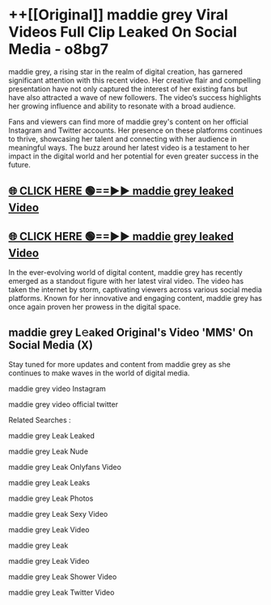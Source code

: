 # ++[[Original]] maddie grey Viral Videos Full Clip Leaked On Social Media - o8bg7<br>

maddie grey, a rising star in the realm of digital creation, has garnered significant attention with this recent video. Her creative flair and compelling presentation have not only captured the interest of her existing fans but have also attracted a wave of new followers. The video’s success highlights her growing influence and ability to resonate with a broad audience.

Fans and viewers can find more of maddie grey's content on her official Instagram and Twitter accounts. Her presence on these platforms continues to thrive, showcasing her talent and connecting with her audience in meaningful ways. The buzz around her latest video is a testament to her impact in the digital world and her potential for even greater success in the future.


## [🌐 CLICK HERE 🟢==►► maddie grey leaked Video ](https://onlyclips.site?title=maddie_grey&ref=git)

## [🌐 CLICK HERE 🟢==►► maddie grey leaked Video ](https://onlyclips.site?title=maddie_grey&ref=git)


In the ever-evolving world of digital content, maddie grey has recently emerged as a standout figure with her latest viral video. The video has taken the internet by storm, captivating viewers across various social media platforms. Known for her innovative and engaging content, maddie grey has once again proven her prowess in the digital space.



## maddie grey L𝚎aked Original's Video 'MMS' On Social Media (X)


Stay tuned for more updates and content from maddie grey as she continues to make waves in the world of digital media.

maddie grey video Instagram

maddie grey video official twitter


Related Searches :

maddie grey Leak Leaked

maddie grey Leak Nude

maddie grey Leak Onlyfans Video

maddie grey Leak Leaks

maddie grey Leak Photos

maddie grey Leak Sexy Video

maddie grey Leak Video

maddie grey Leak

maddie grey Leak Video

maddie grey Leak Shower Video

maddie grey Leak Twitter Video


